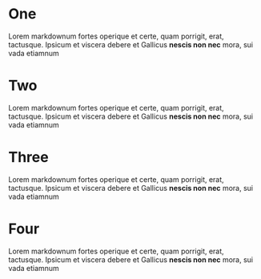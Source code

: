 # One

Lorem markdownum fortes operique et certe, quam porrigit,
erat, tactusque. Ipsicum et viscera debere et Gallicus
**nescis non nec** mora, sui vada etiamnum

# Two

Lorem markdownum fortes operique et certe, quam porrigit,
erat, tactusque. Ipsicum et viscera debere et Gallicus
**nescis non nec** mora, sui vada etiamnum

# Three

Lorem markdownum fortes operique et certe, quam porrigit,
erat, tactusque. Ipsicum et viscera debere et Gallicus
**nescis non nec** mora, sui vada etiamnum

# Four

Lorem markdownum fortes operique et certe, quam porrigit,
erat, tactusque. Ipsicum et viscera debere et Gallicus
**nescis non nec** mora, sui vada etiamnum
